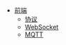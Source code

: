 - [前端](/)
	- [协议](FE/Protocol/)
	- [WebSocket](FE/Protocol/WebSocket.md)
	- [MQTT](FE/Protocol/MQTT.md)
